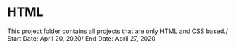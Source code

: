 # HTML
This project folder contains all projects that are only HTML and CSS based./
Start Date: April 20, 2020/
End Date: April 27, 2020